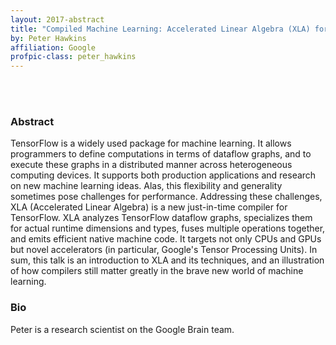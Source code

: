 ```yaml
---
layout: 2017-abstract
title: "Compiled Machine Learning: Accelerated Linear Algebra (XLA) for TensorFlow"
by: Peter Hawkins
affiliation: Google
profpic-class: peter_hawkins
---
```


<br/>

<br/>

### Abstract

TensorFlow is a widely used package for machine learning. It allows programmers to define computations in terms of dataflow graphs, and to execute these graphs in a distributed manner across heterogeneous computing devices. It supports both production applications and research on new machine learning ideas. Alas, this flexibility and generality sometimes pose challenges for performance. Addressing these challenges, XLA (Accelerated Linear Algebra) is a new just-in-time compiler for TensorFlow. XLA analyzes TensorFlow dataflow graphs, specializes them for actual runtime dimensions and types, fuses multiple operations together, and emits efficient native machine code. It targets not only CPUs and GPUs but novel accelerators (in particular, Google's Tensor Processing Units).  In sum, this talk is an introduction to XLA and its techniques, and an illustration of how compilers still matter greatly in the brave new world of machine learning.

### Bio

Peter is a research scientist on the Google Brain team.


